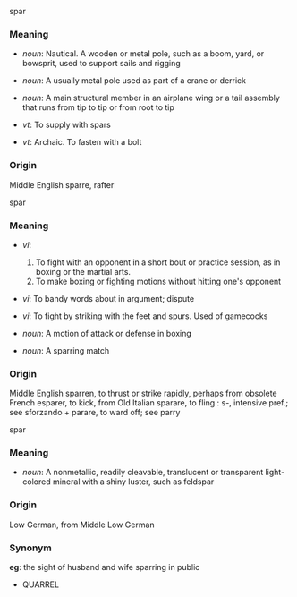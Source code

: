 spar
### Meaning
+ _noun_: Nautical. A wooden or metal pole, such as a boom, yard, or bowsprit, used to support sails and rigging
+ _noun_: A usually metal pole used as part of a crane or derrick
+ _noun_: A main structural member in an airplane wing or a tail assembly that runs from tip to tip or from root to tip

+ _vt_: To supply with spars
+ _vt_: Archaic. To fasten with a bolt

### Origin

Middle English sparre, rafter

spar
### Meaning
+ _vi_:
   1. To fight with an opponent in a short bout or practice session, as in boxing or the martial arts.
   2. To make boxing or fighting motions without hitting one's opponent
+ _vi_: To bandy words about in argument; dispute
+ _vi_: To fight by striking with the feet and spurs. Used of gamecocks

+ _noun_: A motion of attack or defense in boxing
+ _noun_: A sparring match

### Origin

Middle English sparren, to thrust or strike rapidly, perhaps from obsolete French esparer, to kick, from Old Italian sparare, to fling : s-, intensive pref.; see sforzando + parare, to ward off; see parry

spar
### Meaning
+ _noun_: A nonmetallic, readily cleavable, translucent or transparent light-colored mineral with a shiny luster, such as feldspar

### Origin

Low German, from Middle Low German

### Synonym

__eg__: the sight of husband and wife sparring in public

+ QUARREL


